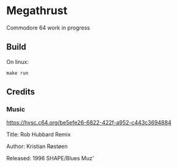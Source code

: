 # Megathrust

Commodore 64 work in progress

## Build

On linux:

    make run

## Credits

### Music

https://hvsc.c64.org/be5efe26-6822-422f-a952-c443c3694884

Title: Rob Hubbard Remix

Author: Kristian Røstøen

Released: 1996 SHAPE/Blues Muz'
